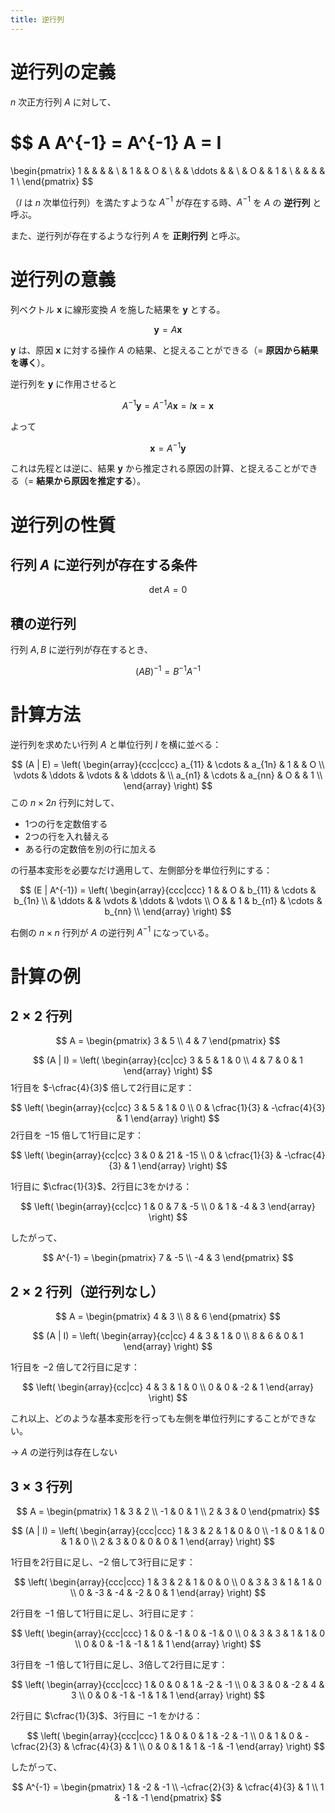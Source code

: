 ```yaml
---
title: 逆行列
---
```


# 逆行列の定義

$n$ 次正方行列 $A$ に対して、

$$
A A^{-1} = A^{-1} A = I
=
\begin{pmatrix}
  1 & & & & \\
   & 1 & & O & \\
   & & \ddots & & \\
   & O & & 1 & \\
   & & & & 1 \\
\end{pmatrix}
$$

（$I$ は $n$ 次単位行列）を満たすような $A^{-1}$ が存在する時、$A^{-1}$ を $A$ の **逆行列** と呼ぶ。

また、逆行列が存在するような行列 $A$ を **正則行列** と呼ぶ。

# 逆行列の意義

列ベクトル $\boldsymbol{x}$ に線形変換 $A$ を施した結果を $\boldsymbol{y}$ とする。

$$
\boldsymbol{y} = A \boldsymbol{x}
$$

$\boldsymbol{y}$ は、原因 $\boldsymbol{x}$ に対する操作 $A$ の結果、と捉えることができる（= **原因から結果を導く**）。

逆行列を $\boldsymbol{y}$ に作用させると

$$
A^{-1} \boldsymbol{y} = A^{-1} A \boldsymbol{x} = I \boldsymbol{x} = \boldsymbol{x}
$$

よって

$$
\boldsymbol{x} = A^{-1} \boldsymbol{y}
$$

これは先程とは逆に、結果 $\boldsymbol{y}$ から推定される原因の計算、と捉えることができる（= **結果から原因を推定する**）。


# 逆行列の性質

## 行列 $A$ に逆行列が存在する条件

$$
\det A = 0
$$

## 積の逆行列

行列 $A, B$ に逆行列が存在するとき、

$$
(AB)^{-1} = B^{-1}A^{-1}
$$


# 計算方法

逆行列を求めたい行列 $A$ と単位行列 $I$ を横に並べる：

$$
(A | E) =
\left(
  \begin{array}{ccc|ccc}
    a_{11} & \cdots & a_{1n} & 1 &        & O \\
    \vdots & \ddots & \vdots &   & \ddots &   \\
    a_{n1} & \cdots & a_{nn} & O &        & 1 \\
  \end{array}
\right)
$$
この $n \times 2n$ 行列に対して、
- 1つの行を定数倍する
- 2つの行を入れ替える
- ある行の定数倍を別の行に加える

の行基本変形を必要なだけ適用して、左側部分を単位行列にする：

$$
(E | A^{-1}) =
\left(
  \begin{array}{ccc|ccc}
     1 &  & O & b_{11} & \cdots & b_{1n} \\
       & \ddots & & \vdots & \ddots & \vdots \\
     O &  & 1 & b_{n1} & \cdots & b_{nn} \\
  \end{array}
\right)
$$

右側の $n \times n$ 行列が $A$ の逆行列 $A^{-1}$ になっている。


# 計算の例

## $2 \times 2$ 行列

$$
A =
\begin{pmatrix}
  3 & 5 \\
  4 & 7
\end{pmatrix}
$$

$$
(A | I) =
\left(
  \begin{array}{cc|cc}
     3 & 5 & 1 & 0 \\
     4 & 7 & 0 & 1
  \end{array}
\right)
$$
1行目を $-\cfrac{4}{3}$ 倍して2行目に足す：

$$
\left(
  \begin{array}{cc|cc}
     3 & 5 & 1 & 0 \\
     0 & \cfrac{1}{3} & -\cfrac{4}{3} & 1
  \end{array}
\right)
$$
2行目を $-15$ 倍して1行目に足す：

$$
\left(
  \begin{array}{cc|cc}
     3 & 0 & 21 & -15 \\
     0 & \cfrac{1}{3} & -\cfrac{4}{3} & 1
  \end{array}
\right)
$$

1行目に $\cfrac{1}{3}$、2行目に3をかける：

$$
\left(
  \begin{array}{cc|cc}
     1 & 0 & 7 & -5 \\
     0 & 1 & -4 & 3
  \end{array}
\right)
$$

したがって、

$$
A^{-1} =
\begin{pmatrix}
  7  & -5 \\
  -4 & 3
\end{pmatrix}
$$

## $2 \times 2$ 行列（逆行列なし）

$$
A =
\begin{pmatrix}
  4 & 3 \\
  8 & 6
\end{pmatrix}
$$

$$
(A | I) =
\left(
  \begin{array}{cc|cc}
     4 & 3 & 1 & 0 \\
     8 & 6 & 0 & 1
  \end{array}
\right)
$$

1行目を $-2$ 倍して2行目に足す：

$$
\left(
  \begin{array}{cc|cc}
     4 & 3 & 1  & 0 \\
     0 & 0 & -2 & 1
  \end{array}
\right)
$$

これ以上、どのような基本変形を行っても左側を単位行列にすることができない。

→ $A$ の逆行列は存在しない


## $3 \times 3$ 行列

$$
A =
\begin{pmatrix}
  1  & 3 & 2 \\
  -1 & 0 & 1 \\
  2  & 3 & 0
\end{pmatrix}
$$

$$
(A | I) =
\left(
  \begin{array}{ccc|ccc}
     1  & 3 & 2 & 1 & 0 & 0 \\
     -1 & 0 & 1 & 0 & 1 & 0 \\
     2  & 3 & 0 & 0 & 0 & 1 
  \end{array}
\right)
$$

1行目を2行目に足し、$-2$ 倍して3行目に足す：

$$
\left(
  \begin{array}{ccc|ccc}
     1 & 3  & 2  & 1  & 0 & 0 \\
     0 & 3  & 3  & 1  & 1 & 0 \\
     0 & -3 & -4 & -2 & 0 & 1 
  \end{array}
\right)
$$

2行目を $-1$ 倍して1行目に足し、3行目に足す：

$$
\left(
  \begin{array}{ccc|ccc}
     1 & 0 & -1 & 0  & -1 & 0 \\
     0 & 3 & 3  & 1  & 1  & 0 \\
     0 & 0 & -1 & -1 & 1 & 1 
  \end{array}
\right)
$$

3行目を $-1$ 倍して1行目に足し、3倍して2行目に足す：

$$
\left(
  \begin{array}{ccc|ccc}
     1 & 0 & 0  & 1  & -2 & -1 \\
     0 & 3 & 0  & -2 & 4  & 3 \\
     0 & 0 & -1 & -1 & 1  & 1
  \end{array}
\right)
$$

2行目に $\cfrac{1}{3}$、3行目に $-1$ をかける：

$$
\left(
  \begin{array}{ccc|ccc}
     1 & 0 & 0 & 1  & -2 & -1 \\
     0 & 1 & 0 & -\cfrac{2}{3} & \cfrac{4}{3} & 1 \\
     0 & 0 & 1 & 1  & -1  & -1
  \end{array}
\right)
$$

したがって、

$$
A^{-1} =
\begin{pmatrix}
  1  & -2 & -1 \\
  -\cfrac{2}{3} & \cfrac{4}{3} & 1 \\
  1  & -1  & -1
\end{pmatrix}
$$
